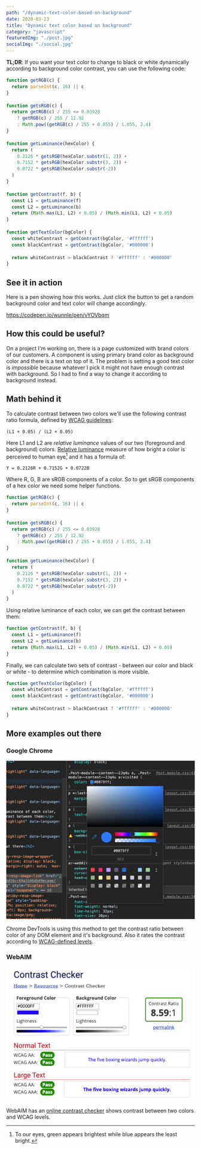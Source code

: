 ```yaml
---
path: "/dynamic-text-color-based-on-background"
date: 2020-03-23
title: "Dynamic text color based on background"
category: "javascript"
featuredImg: "./post.jpg"
socialImg: "./social.jpg"
---
```


**TL;DR**: If you want your text color to change to black or white dynamically according to background color contrast, you can use the following code:

```js
function getRGB(c) {
  return parseInt(c, 16) || c
}

function getsRGB(c) {
  return getRGB(c) / 255 <= 0.03928
    ? getRGB(c) / 255 / 12.92
    : Math.pow((getRGB(c) / 255 + 0.055) / 1.055, 2.4)
}

function getLuminance(hexColor) {
  return (
    0.2126 * getsRGB(hexColor.substr(1, 2)) +
    0.7152 * getsRGB(hexColor.substr(3, 2)) +
    0.0722 * getsRGB(hexColor.substr(-2))
  )
}

function getContrast(f, b) {
  const L1 = getLuminance(f)
  const L2 = getLuminance(b)
  return (Math.max(L1, L2) + 0.05) / (Math.min(L1, L2) + 0.05)
}

function getTextColor(bgColor) {
  const whiteContrast = getContrast(bgColor, '#ffffff')
  const blackContrast = getContrast(bgColor, '#000000')

  return whiteContrast > blackContrast ? '#ffffff' : '#000000'
}
```

## See it in action

Here is a pen showing how this works. Just click the button to get a random background color and text color will change accordingly.

https://codepen.io/wunnle/pen/vYOVbqm

## How this could be useful?

On a project I'm working on, there is a page customized with brand colors of our customers. A component is using primary brand color as background color and there is a text on top of it. The problem is setting a good text color is *impossible* because whatever I pick it might not have enough contrast with background. So I had to find a way to change it according to background instead.


## Math behind it

To calculate contrast between two colors we'll use the following contrast ratio formula, defined by [WCAG guidelines](https://www.w3.org/WAI/GL/wiki/Contrast_ratio): 

```
(L1 + 0.05) / (L2 + 0.05)
```

Here L1 and L2 are *relative luminance* values of our two (foreground and background) colors. [Relative luminance](https://en.wikipedia.org/wiki/Relative_luminance) measure of how bright a color is perceived to human eye[^1] and it has a formula of:

```
Y = 0.2126R + 0.7152G + 0.0722B
```


Where R, G, B are sRGB components of a color. So to get sRGB components of a hex color we need some helper functions.

```js
function getRGB(c) {
  return parseInt(c, 16) || c
}

function getsRGB(c) {
  return getRGB(c) / 255 <= 0.03928
    ? getRGB(c) / 255 / 12.92
    : Math.pow((getRGB(c) / 255 + 0.055) / 1.055, 2.4)
}

function getLuminance(hexColor) {
  return (
    0.2126 * getsRGB(hexColor.substr(1, 2)) +
    0.7152 * getsRGB(hexColor.substr(3, 2)) +
    0.0722 * getsRGB(hexColor.substr(-2))
  )
}
```

Using relative luminance of each color, we can get the contrast between them:

```js
function getContrast(f, b) {
  const L1 = getLuminance(f)
  const L2 = getLuminance(b)
  return (Math.max(L1, L2) + 0.05) / (Math.min(L1, L2) + 0.05)
}
```

Finally, we can calculate two sets of contrast - between our color and black or white - to determine which combination is more visible.

```js
function getTextColor(bgColor) {
  const whiteContrast = getContrast(bgColor, '#ffffff')
  const blackContrast = getContrast(bgColor, '#000000')

  return whiteContrast > blackContrast ? '#ffffff' : '#000000'
}
```

## More examples out there

### Google Chrome

![devtools](./devtools.png)

Chrome DevTools is using this method to get the contrast ratio between color of any DOM element and it's background. Also it rates the contrast according to [WCAG-defined levels](https://www.w3.org/WAI/WCAG21/Understanding/contrast-minimum.html).

### WebAIM

![webaim contrast checker](./webaim.png)

WebAIM has an [online contrast checker](https://webaim.org/resources/contrastchecker/) shows contrast between two colors and WCAG levels.




[^1]: To our eyes, green appears brightest while blue appears the least bright.
